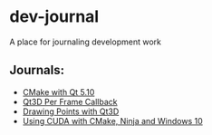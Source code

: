 # dev-journal
A place for journaling development work

## Journals:
- [CMake with Qt 5.10](cmake-qt5-10.md)
- [Qt3D Per Frame Callback](qt3d-per-frame-callback.md)
- [Drawing Points with Qt3D](draw-points-qt3d.md)
- [Using CUDA with CMake, Ninja and Windows 10](cmake-cuda-ninja.md)
